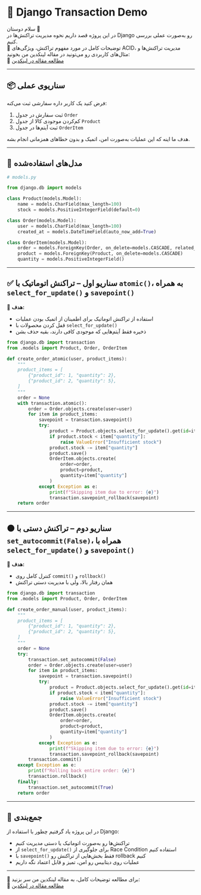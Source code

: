 
# 💾 Django Transaction Demo

سلام دوستان 👋  
در این پروژه قصد داریم نحوه مدیریت تراکنش‌ها در Django رو به‌صورت عملی بررسی کنیم.  
📌 توضیحات کامل در مورد مفهوم تراکنش، ویژگی‌های ACID، مدیریت تراکنش‌ها و مثال‌های کاربردی رو می‌تونید در مقاله لینکدین من بخونید:  
🔗 [مطالعه مقاله در لینکدین](https://www.linkedin.com/in/your-profile-or-post-link)

---

## 📦 سناریوی عملی

فرض کنید یک کاربر داره سفارشی ثبت می‌کنه:

1. ثبت سفارش در جدول `Order`  
2. کم‌کردن موجودی کالا از جدول `Product`  
3. ثبت آیتم‌ها در جدول `OrderItem`

هدف ما اینه که این عملیات به‌صورت امن، اتمیک و بدون خطاهای همزمانی انجام بشه.

---

## 🧪 مدل‌های استفاده‌شده

```python
# models.py

from django.db import models

class Product(models.Model):
    name = models.CharField(max_length=100)
    stock = models.PositiveIntegerField(default=0)

class Order(models.Model):
    user = models.CharField(max_length=100)
    created_at = models.DateTimeField(auto_now_add=True)

class OrderItem(models.Model):
    order = models.ForeignKey(Order, on_delete=models.CASCADE, related_name='items')
    product = models.ForeignKey(Product, on_delete=models.CASCADE)
    quantity = models.PositiveIntegerField()
```

---

## ✅ سناریو اول – تراکنش اتوماتیک با `atomic()`، به همراه `select_for_update()` و `savepoint()`

📘 **هدف:**
- استفاده از تراکنش اتوماتیک برای اطمینان از اتمیک بودن عملیات  
- قفل کردن محصولات با `select_for_update()`  
- ذخیره فقط آیتم‌هایی که موجودی کافی دارند، بقیه حذف بشن

```python
from django.db import transaction
from .models import Product, Order, OrderItem

def create_order_atomic(user, product_items):
    """
    product_items = [
        {"product_id": 1, "quantity": 2},
        {"product_id": 2, "quantity": 5},
    ]
    """
    order = None
    with transaction.atomic():
        order = Order.objects.create(user=user)
        for item in product_items:
            savepoint = transaction.savepoint()
            try:
                product = Product.objects.select_for_update().get(id=item["product_id"])
                if product.stock < item["quantity"]:
                    raise ValueError("Insufficient stock")
                product.stock -= item["quantity"]
                product.save()
                OrderItem.objects.create(
                    order=order,
                    product=product,
                    quantity=item["quantity"]
                )
            except Exception as e:
                print(f"Skipping item due to error: {e}")
                transaction.savepoint_rollback(savepoint)
    return order
```

---

## 🟠 سناریو دوم – تراکنش دستی با `set_autocommit(False)`، همراه با `select_for_update()` و `savepoint()`

📘 **هدف:**
- کنترل کامل روی `commit()` و `rollback()`  
- همان رفتار بالا، ولی با مدیریت دستی تراکنش

```python
from django.db import transaction
from .models import Product, Order, OrderItem

def create_order_manual(user, product_items):
    """
    product_items = [
        {"product_id": 1, "quantity": 2},
        {"product_id": 2, "quantity": 5},
    ]
    """
    order = None
    try:
        transaction.set_autocommit(False)
        order = Order.objects.create(user=user)
        for item in product_items:
            savepoint = transaction.savepoint()
            try:
                product = Product.objects.select_for_update().get(id=item["product_id"])
                if product.stock < item["quantity"]:
                    raise ValueError("Insufficient stock")
                product.stock -= item["quantity"]
                product.save()
                OrderItem.objects.create(
                    order=order,
                    product=product,
                    quantity=item["quantity"]
                )
            except Exception as e:
                print(f"Skipping item due to error: {e}")
                transaction.savepoint_rollback(savepoint)
        transaction.commit()
    except Exception as e:
        print(f"Rolling back entire order: {e}")
        transaction.rollback()
    finally:
        transaction.set_autocommit(True)
    return order
```

---

## 🎯 جمع‌بندی

در این پروژه یاد گرفتیم چطور با استفاده از Django:

- تراکنش‌ها رو به‌صورت اتوماتیک یا دستی مدیریت کنیم  
- از `select_for_update()` برای جلوگیری از Race Condition استفاده کنیم  
- با `savepoint()` فقط بخش‌هایی از تراکنش رو rollback کنیم  
- عملیات روی دیتابیس رو امن، تمیز و قابل اعتماد نگه داریم

---


📌 برای مطالعه توضیحات کامل، به مقاله لینکدین من سر بزنید:  
🔗 [مطالعه مقاله در لینکدین](https://www.linkedin.com/in/your-profile-or-post-link)
